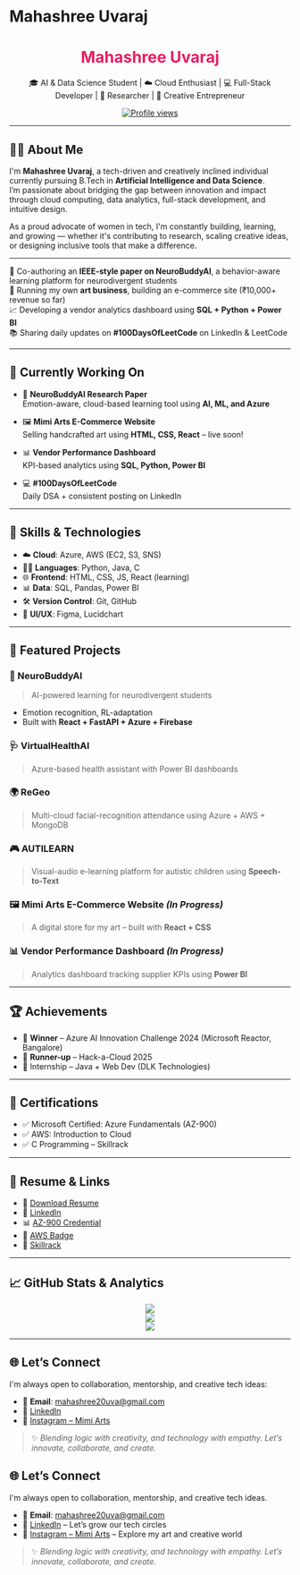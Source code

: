 # Mahashree Uvaraj

<h1 align="center"><span style="color:#e91e63">Mahashree Uvaraj</span> </h1>
<p align="center">
  🎓 AI & Data Science Student | ☁️ Cloud Enthusiast | 💻 Full-Stack Developer | 🧠 Researcher | 🎨 Creative Entrepreneur
</p>

<p align="center">
  <a href="https://github.com/Mahaamimiii">
    <img src="https://komarev.com/ghpvc/?username=Mahaamimiii&style=flat-square&label=Profile+Views&color=ffb6c1" alt="Profile views" />
  </a>
</p>

---

## 👩‍💻 About Me

I'm **Mahashree Uvaraj**, a tech-driven and creatively inclined individual currently pursuing B.Tech in **Artificial Intelligence and Data Science**.  
I’m passionate about bridging the gap between innovation and impact through cloud computing, data analytics, full-stack development, and intuitive design.

As a proud advocate of women in tech, I'm constantly building, learning, and growing — whether it's contributing to research, scaling creative ideas, or designing inclusive tools that make a difference.

---
🔬 Co-authoring an **IEEE-style paper on NeuroBuddyAI**, a behavior-aware learning platform for neurodivergent students  
🎨 Running my own **art business**, building an e-commerce site (₹10,000+ revenue so far)  
📈 Developing a vendor analytics dashboard using **SQL + Python + Power BI**  
📚 Sharing daily updates on **#100DaysOfLeetCode** on LinkedIn & LeetCode

---

## 🚧 Currently Working On

- 🧠 **NeuroBuddyAI Research Paper**  
  Emotion-aware, cloud-based learning tool using **AI, ML, and Azure**

- 🖼️ **Mimi Arts E-Commerce Website**  
  Selling handcrafted art using **HTML, CSS, React** – live soon!

- 📊 **Vendor Performance Dashboard**  
  KPI-based analytics using **SQL, Python, Power BI**

- 💻 **#100DaysOfLeetCode**  
  Daily DSA + consistent posting on LinkedIn

---

## 💼 Skills & Technologies

- ☁️ **Cloud**: Azure, AWS (EC2, S3, SNS)  
- 🧑‍💻 **Languages**: Python, Java, C  
- 🌐 **Frontend**: HTML, CSS, JS, React (learning)  
- 📊 **Data**: SQL, Pandas, Power BI  
- 🛠️ **Version Control**: Git, GitHub  
- 🎨 **UI/UX**: Figma, Lucidchart

---

## 🚀 Featured Projects

### 🧠 NeuroBuddyAI  
> AI-powered learning for neurodivergent students  
- Emotion recognition, RL-adaptation  
- Built with **React + FastAPI + Azure + Firebase**

### 🩺 VirtualHealthAI  
> Azure-based health assistant with Power BI dashboards

### 🌍 ReGeo  
> Multi-cloud facial-recognition attendance using Azure + AWS + MongoDB

### 🎮 AUTILEARN  
> Visual-audio e-learning platform for autistic children using **Speech-to-Text**

### 🖼️ Mimi Arts E-Commerce Website *(In Progress)*  
> A digital store for my art – built with **React + CSS**

### 📊 Vendor Performance Dashboard *(In Progress)*  
> Analytics dashboard tracking supplier KPIs using **Power BI**

---

## 🏆 Achievements

- 🥇 **Winner** – Azure AI Innovation Challenge 2024 (Microsoft Reactor, Bangalore)  
- 🥈 **Runner-up** – Hack-a-Cloud 2025  
- 💼 Internship – Java + Web Dev (DLK Technologies)

---

## 📜 Certifications

- ✅ Microsoft Certified: Azure Fundamentals (AZ-900)  
- ✅ AWS: Introduction to Cloud  
- ✅ C Programming – Skillrack

---

## 📎 Resume & Links

- 📄 [Download Resume](https://github.com/Mahaamimiii/Mahaamimiii/raw/main/MahashreeU_Resume.pdf)  
- 💼 [LinkedIn](https://www.linkedin.com/in/mahashree-uvaraj-aa9907289/)  
- 📊 [AZ-900 Credential](https://learn.microsoft.com/en-us/users/mahashreeuvaraj-0656/credentials/fc6d5dfe9e3e55f8)  
- 🏅 [AWS Badge](https://www.credly.com/badges/074bf6b5-6219-4806-a7bf-45ad89a51ce8/public_url)  
- 🧪 [Skillrack](http://www.skillrack.com/profile/448535/9b2694d6786f2d945e426915fdbd18ad4e504f6f)

---

## 📈 GitHub Stats & Analytics

<p align="center">
  <img src="https://github-readme-stats.vercel.app/api?username=Mahaamimiii&show_icons=true&theme=tokyonight" />
  <br>
  <img src="https://github-readme-streak-stats.herokuapp.com/?user=Mahaamimiii&theme=radical" />
  <br>
  <img src="https://github-readme-stats.vercel.app/api/top-langs/?username=Mahaamimiii&layout=compact&theme=rose_pine" />
</p>

---

## 🌐 Let’s Connect

I'm always open to collaboration, mentorship, and creative tech ideas:

- 📩 **Email**: mahashree20uva@gmail.com  
- 💼 [LinkedIn](https://www.linkedin.com/in/mahashree-uvaraj-aa9907289/)  
- 🎨 [Instagram – Mimi Arts](https://www.instagram.com/mimi._arts_/)  

> ✨ *Blending logic with creativity, and technology with empathy. Let’s innovate, collaborate, and create.*


## 🌐 Let’s Connect

I'm always open to collaboration, mentorship, and creative tech ideas.

- 📩 **Email**: mahashree20uva@gmail.com  
- 💼 [LinkedIn](https://www.linkedin.com/in/mahashree-uvaraj-aa9907289/) – Let’s grow our tech circles  
- 🎨 [Instagram – Mimi Arts](https://www.instagram.com/mimi._arts_/) – Explore my art and creative world  

> ✨ *Blending logic with creativity, and technology with empathy. Let’s innovate, collaborate, and create.*

